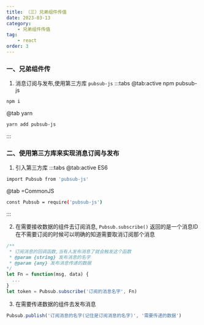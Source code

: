 ```yaml
---
title: （三）兄弟组件传值
date: 2023-03-13
category:
    - 兄弟组件传值
tag: 
    - react
order: 3
---
```



### 一、兄弟组件传
1. 消息订阅与发布,使用第三方库 `pubsub-js`
:::tabs
@tab:active npm pubsub-js
```sh
npm i 
```

@tab yarn
```sh
yarn add pubsub-js
```
:::


### 二、使用第三方库来实现消息订阅与发布
1. 引入第三方库
:::tabs
@tab:active ES6 
```sh
import Pubsub from 'pubsub-js'
```

@tab =CommonJS
```sh
const Pubsub = require('pubsub-js')
```
:::

2. 在需要接收数据的组件去订阅消息, `Pubsub.subscribe()` 返回的是一个消息ID在不需要订阅的时候可以明确的知道需要取消订阅那个消息
```js
/**
 * 订阅消息的回调函数,当有人发布消息了就会触发这个函数
 * @param {string} 发布消息的名字
 * @param {any} 发布消息传递的数据
*/
let Fn = function(msg, data) {
  ...
}
let token = Pubsub.subscribe('订阅的消息名字', Fn)
```
3. 在需要传递数据的组件去发布消息
```js
Pubsub.publish('订阅消息的名字(记住是订阅消息的名字)', '需要传递的数据')
```